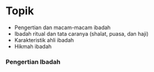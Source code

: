 # Topik
-  Pengertian dan macam-macam ibadah
- Ibadah ritual dan tata caranya (shalat, puasa, dan haji)
- Karakteristik ahli ibadah
- Hikmah ibadah


### Pengertian Ibadah